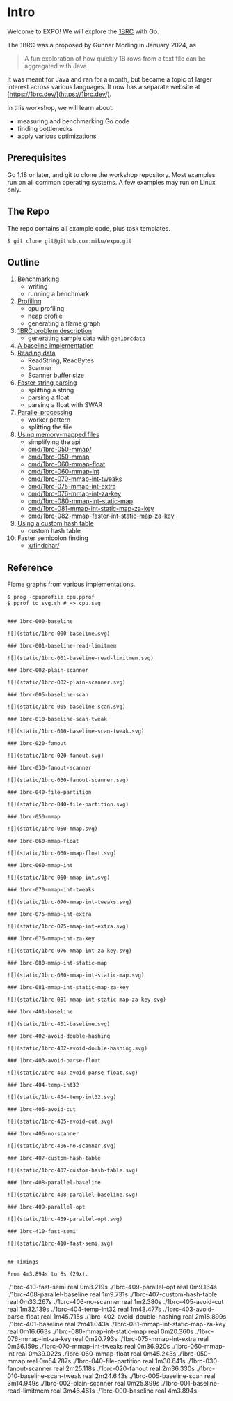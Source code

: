 # Intro

Welcome to EXPO! We will explore the [1BRC](https://github.com/gunnarmorling/1brc) with Go.

The 1BRC was a proposed by Gunnar Morling in January 2024, as

> A fun exploration of how quickly 1B rows from a text file can be aggregated with Java

It was meant for Java and ran for a month, but became a topic of larger
interest across various languages. It now has a separate website at
[https://1brc.dev/](https://1brc.dev/).

In this workshop, we will learn about:

* measuring and benchmarking Go code
* finding bottlenecks
* apply various optimizations

## Prerequisites

Go 1.18 or later, and git to clone the workshop repository. Most examples run
on all common operating systems. A few examples may run on Linux only.

## The Repo

The repo contains all example code, plus task templates.

```shell
$ git clone git@github.com:miku/expo.git
```

## Outline

1. [Benchmarking](10-Benchmarking.md)
    * writing
    * running a benchmark
2. [Profiling](20-Profiling.md)
    * cpu profiling
    * heap profile
    * generating a flame graph
3. [1BRC problem description](30-1BRC.md)
    * generating sample data with `gen1brcdata`
4. [A baseline implementation](40-Baseline.md)
5. [Reading data](50-Reading.md)
    * ReadString, ReadBytes
    * Scanner
    * Scanner buffer size
6. [Faster string parsing](60-Faster-Strings.md)
    * splitting a string
    * parsing a float
    * parsing a float with SWAR
7. [Parallel processing](70-Parallel-Processing.md)
    * worker pattern
    * splitting the file
8. [Using memory-mapped files](80-Using-mmap.md)
    * simplifying the api
    * [cmd/1brc-050-mmap/](cmd/1brc-050-mmap/)
    * [cmd/1brc-050-mmap](cmd/1brc-050-mmap)
    * [cmd/1brc-060-mmap-float](cmd/1brc-060-mmap-float)
    * [cmd/1brc-060-mmap-int](cmd/1brc-060-mmap-int)
    * [cmd/1brc-070-mmap-int-tweaks](cmd/1brc-070-mmap-int-tweaks)
    * [cmd/1brc-075-mmap-int-extra](cmd/1brc-075-mmap-int-extra)
    * [cmd/1brc-076-mmap-int-za-key](cmd/1brc-076-mmap-int-za-key)
    * [cmd/1brc-080-mmap-int-static-map](cmd/1brc-080-mmap-int-static-map)
    * [cmd/1brc-081-mmap-int-static-map-za-key](cmd/1brc-081-mmap-int-static-map-za-key)
    * [cmd/1brc-082-mmap-faster-int-static-map-za-key](cmd/1brc-082-mmap-faster-int-static-map-za-key)
9. [Using a custom hash table](90-Custom-Map.md)
    * custom hash table
10. Faster semicolon finding
    * [x/findchar/](x/findchar)


## Reference

Flame graphs from various implementations.

```
$ prog -cpuprofile cpu.pprof
$ pprof_to_svg.sh # => cpu.svg


### 1brc-000-baseline

![](static/1brc-000-baseline.svg)

### 1brc-001-baseline-read-limitmem

![](static/1brc-001-baseline-read-limitmem.svg)

### 1brc-002-plain-scanner

![](static/1brc-002-plain-scanner.svg)

### 1brc-005-baseline-scan

![](static/1brc-005-baseline-scan.svg)

### 1brc-010-baseline-scan-tweak

![](static/1brc-010-baseline-scan-tweak.svg)

### 1brc-020-fanout

![](static/1brc-020-fanout.svg)

### 1brc-030-fanout-scanner

![](static/1brc-030-fanout-scanner.svg)

### 1brc-040-file-partition

![](static/1brc-040-file-partition.svg)

### 1brc-050-mmap

![](static/1brc-050-mmap.svg)

### 1brc-060-mmap-float

![](static/1brc-060-mmap-float.svg)

### 1brc-060-mmap-int

![](static/1brc-060-mmap-int.svg)

### 1brc-070-mmap-int-tweaks

![](static/1brc-070-mmap-int-tweaks.svg)

### 1brc-075-mmap-int-extra

![](static/1brc-075-mmap-int-extra.svg)

### 1brc-076-mmap-int-za-key

![](static/1brc-076-mmap-int-za-key.svg)

### 1brc-080-mmap-int-static-map

![](static/1brc-080-mmap-int-static-map.svg)

### 1brc-081-mmap-int-static-map-za-key

![](static/1brc-081-mmap-int-static-map-za-key.svg)

### 1brc-401-baseline

![](static/1brc-401-baseline.svg)

### 1brc-402-avoid-double-hashing

![](static/1brc-402-avoid-double-hashing.svg)

### 1brc-403-avoid-parse-float

![](static/1brc-403-avoid-parse-float.svg)

### 1brc-404-temp-int32

![](static/1brc-404-temp-int32.svg)

### 1brc-405-avoid-cut

![](static/1brc-405-avoid-cut.svg)

### 1brc-406-no-scanner

![](static/1brc-406-no-scanner.svg)

### 1brc-407-custom-hash-table

![](static/1brc-407-custom-hash-table.svg)

### 1brc-408-parallel-baseline

![](static/1brc-408-parallel-baseline.svg)

### 1brc-409-parallel-opt

![](static/1brc-409-parallel-opt.svg)

### 1brc-410-fast-semi

![](static/1brc-410-fast-semi.svg)


## Timings

From 4m3.894s to 8s (29x).

```
./1brc-410-fast-semi
real    0m8.219s
./1brc-409-parallel-opt
real    0m9.164s
./1brc-408-parallel-baseline
real    1m9.731s
./1brc-407-custom-hash-table
real    0m33.267s
./1brc-406-no-scanner
real    1m2.380s
./1brc-405-avoid-cut
real    1m32.139s
./1brc-404-temp-int32
real    1m43.477s
./1brc-403-avoid-parse-float
real    1m45.715s
./1brc-402-avoid-double-hashing
real    2m18.899s
./1brc-401-baseline
real    2m41.043s
./1brc-081-mmap-int-static-map-za-key
real    0m16.663s
./1brc-080-mmap-int-static-map
real    0m20.360s
./1brc-076-mmap-int-za-key
real    0m20.793s
./1brc-075-mmap-int-extra
real    0m36.159s
./1brc-070-mmap-int-tweaks
real    0m36.920s
./1brc-060-mmap-int
real    0m39.022s
./1brc-060-mmap-float
real    0m45.243s
./1brc-050-mmap
real    0m54.787s
./1brc-040-file-partition
real    1m30.641s
./1brc-030-fanout-scanner
real    2m25.118s
./1brc-020-fanout
real    2m36.330s
./1brc-010-baseline-scan-tweak
real    2m24.643s
./1brc-005-baseline-scan
real    3m14.949s
./1brc-002-plain-scanner
real    0m25.899s
./1brc-001-baseline-read-limitmem
real    3m46.461s
./1brc-000-baseline
real    4m3.894s
```

